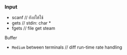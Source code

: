 ### Input
- scanf // ยังบ่ให้ใช้
- gets  // stdin: char *
- fgets // file get steam

Buffer
- `Medium` between terminals // diff run-time rate handling